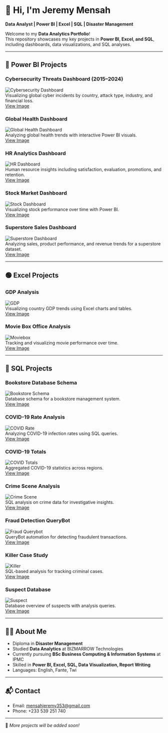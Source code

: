 # 👋 Hi, I'm Jeremy Mensah

**Data Analyst | Power BI | Excel | SQL | Disaster Management**  

Welcome to my **Data Analytics Portfolio**!  
This repository showcases my key projects in **Power BI, Excel, and SQL**, including dashboards, data visualizations, and SQL analyses.  

---

## 🔴 Power BI Projects

### Cybersecurity Threats Dashboard (2015–2024)
![Cybersecurity Dashboard](https://github.com/Jeremy-Mensah1/Jeremy-Mensah1/blob/main/cybersecurity_dashboard.jpg?raw=true)  
Visualizing global cyber incidents by country, attack type, industry, and financial loss.  
[View Image](https://github.com/Jeremy-Mensah1/Jeremy-Mensah1/blob/main/cybersecurity_dashboard.jpg?raw=true)

### Global Health Dashboard
![Global Health Dashboard](https://github.com/Jeremy-Mensah1/Jeremy-Mensah1/blob/5ef0e7852585b05d5c9b24f612cf0730260cabd1/global_health_dashboard.jpg?raw=true)  
Analyzing global health trends with interactive Power BI visuals.  
[View Image](https://github.com/Jeremy-Mensah1/Jeremy-Mensah1/blob/5ef0e7852585b05d5c9b24f612cf0730260cabd1/global_health_dashboard.jpg?raw=true)

### HR Analytics Dashboard
![HR Dashboard](https://raw.githubusercontent.com/Jeremy-Mensah1/Jeremy-Mensah1/5ef0e7852585b05d5c9b24f612cf0730260cabd1/hr_dashboard.jpg)  
Human resource insights including satisfaction, evaluation, promotions, and retention.  
[View Image](https://raw.githubusercontent.com/Jeremy-Mensah1/Jeremy-Mensah1/5ef0e7852585b05d5c9b24f612cf0730260cabd1/hr_dashboard.jpg)

### Stock Market Dashboard
![Stock Dashboard](https://raw.githubusercontent.com/Jeremy-Mensah1/Jeremy-Mensah1/5ef0e7852585b05d5c9b24f612cf0730260cabd1/stock.jpg)  
Visualizing stock performance over time with Power BI.  
[View Image](https://raw.githubusercontent.com/Jeremy-Mensah1/Jeremy-Mensah1/5ef0e7852585b05d5c9b24f612cf0730260cabd1/stock.jpg)

### Superstore Sales Dashboard
![Superstore Dashboard](https://raw.githubusercontent.com/Jeremy-Mensah1/Jeremy-Mensah1/5ef0e7852585b05d5c9b24f612cf0730260cabd1/superstore.jpg)  
Analyzing sales, product performance, and revenue trends for a superstore dataset.  
[View Image](https://raw.githubusercontent.com/Jeremy-Mensah1/Jeremy-Mensah1/5ef0e7852585b05d5c9b24f612cf0730260cabd1/superstore.jpg)

---

## 🟢 Excel Projects

### GDP Analysis
![GDP](https://raw.githubusercontent.com/Jeremy-Mensah1/Jeremy-Mensah1/84966fec577b2515ec8973a0ca264fad2cfbd32b/gdp.png)  
Visualizing country GDP trends using Excel charts and tables.  
[View Image](https://raw.githubusercontent.com/Jeremy-Mensah1/Jeremy-Mensah1/84966fec577b2515ec8973a0ca264fad2cfbd32b/gdp.png)


### Movie Box Office Analysis
![Moviebox](https://raw.githubusercontent.com/Jeremy-Mensah1/Jeremy-Mensah1/84966fec577b2515ec8973a0ca264fad2cfbd32b/moviebox.jpg)  
Tracking and visualizing movie performance over time.  
[View Image](https://raw.githubusercontent.com/Jeremy-Mensah1/Jeremy-Mensah1/84966fec577b2515ec8973a0ca264fad2cfbd32b/moviebox.jpg)

---

## 🔵 SQL Projects

### Bookstore Database Schema
![Bookstore Schema](https://raw.githubusercontent.com/Jeremy-Mensah1/Jeremy-Mensah1/84966fec577b2515ec8973a0ca264fad2cfbd32b/bookstore_schema.png)  
Database schema for a bookstore management system.  
[View Image](https://raw.githubusercontent.com/Jeremy-Mensah1/Jeremy-Mensah1/84966fec577b2515ec8973a0ca264fad2cfbd32b/bookstore_schema.png)

### COVID-19 Rate Analysis
![COVID Rate](SQL_project/covid__rate.png)  
Analyzing COVID-19 infection rates using SQL queries.  
[View Image](SQL_project/covid__rate.png)

### COVID-19 Totals
![COVID Totals](https://raw.githubusercontent.com/Jeremy-Mensah1/Jeremy-Mensah1/84966fec577b2515ec8973a0ca264fad2cfbd32b/covid_totals.png)  
Aggregated COVID-19 statistics across regions.  
[View Image](https://raw.githubusercontent.com/Jeremy-Mensah1/Jeremy-Mensah1/84966fec577b2515ec8973a0ca264fad2cfbd32b/covid_totals.png)

### Crime Scene Analysis
![Crime Scene](SQL_project/crime__sin.png)  
SQL analysis on crime data for investigative insights.  
[View Image](SQL_project/crime__sin.png)

### Fraud Detection QueryBot
![Fraud Querybot](https://raw.githubusercontent.com/Jeremy-Mensah1/Jeremy-Mensah1/84966fec577b2515ec8973a0ca264fad2cfbd32b/fraud_querry.png)  
QueryBot automation for detecting fraudulent transactions.  
[View Image](https://raw.githubusercontent.com/Jeremy-Mensah1/Jeremy-Mensah1/84966fec577b2515ec8973a0ca264fad2cfbd32b/fraud_querry.png)

### Killer Case Study
![Killer](SQL_project/killer.png)  
SQL-based analysis for tracking criminal cases.  
[View Image](SQL_project/killer.png)

### Suspect Database
![Suspect](SQL_project/suspect.png)  
Database overview of suspects with analysis queries.  
[View Image](SQL_project/suspect.png)

---

## 🧑‍💻 About Me

- Diploma in **Disaster Management**  
- Studied **Data Analytics** at BIZMARROW Technologies  
- Currently pursuing **BSc Business Computing & Information Systems** at IPMC  
- Skilled in **Power BI, Excel, SQL, Data Visualization, Report Writing**  
- Languages: English, Fante, Twi  

---

## 📬 Contact

- Email: [mensahjeremy353@gmail.com](mailto:mensahjeremy353@gmail.com)  
- Phone: +233 539 251 740  

---

📌 *More projects will be added soon!*



